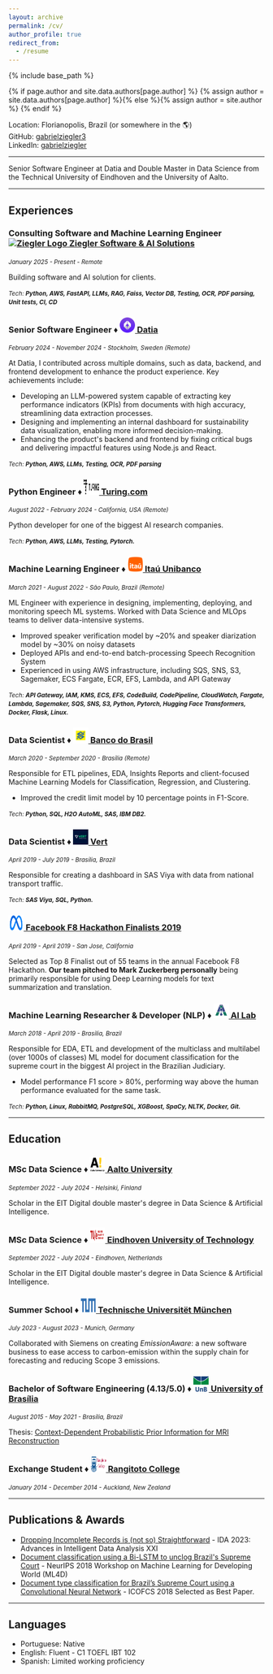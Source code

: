 ```yaml
---
layout: archive
permalink: /cv/
author_profile: true
redirect_from:
  - /resume
---
```


{% include base_path %}

{% if page.author and site.data.authors[page.author] %}
  {% assign author = site.data.authors[page.author] %}{% else %}{% assign author = site.author %}
{% endif %}

Location: Florianopolis, Brazil (or somewhere in the 🌎)<br>
GitHub: [gabrielziegler3](https://github.com/gabrielziegler3/)<br>
LinkedIn: [gabrielziegler](https://www.linkedin.com/in/gabrielziegler/)

___

Senior Software Engineer at Datia and Double Master in Data Science from the Technical University of Eindhoven and the University of Aalto.

___

## Experiences

<h3>Consulting Software and Machine Learning Engineer<a href="https://www.linkedin.com/company/106311322/admin/dashboard/"><img src="../images/companies/ziegler.jpg" width="30" height="30" alt="Ziegler Logo" /> Ziegler Software & AI Solutions</a></h3>
<p><em style="font-size:smaller;">January 2025 - Present - Remote</em></p>
<p>Building software and AI solution for clients.</p>
<p><em style="font-size:smaller;">Tech: <strong>Python, AWS, FastAPI, LLMs, RAG, Faiss, Vector DB, Testing, OCR, PDF parsing, Unit tests, CI, CD</strong></em></p>

<h3>Senior Software Engineer ♦️ <a href="https://www.datia.app/"><img src="../images/companies/datia.png" width="30" height="30" alt="Datia Logo" /> Datia</a></h3>
<p><em style="font-size:smaller;">February 2024 - November 2024 - Stockholm, Sweden (Remote)</em></p>
<p>At Datia, I contributed across multiple domains, such as data, backend, and frontend development to enhance the product experience. Key achievements include:</p>
<ul>
<li>Developing an LLM-powered system capable of extracting key performance indicators (KPIs) from documents with high accuracy, streamlining data extraction processes.</li>
<li>Designing and implementing an internal dashboard for sustainability data visualization, enabling more informed decision-making.</li>
<li>Enhancing the product's backend and frontend by fixing critical bugs and delivering impactful features using Node.js and React.</li>
</ul>
<p><em style="font-size:smaller;">Tech: <strong>Python, AWS, LLMs, Testing, OCR, PDF parsing</strong></em></p>

<h3>Python Engineer ♦️ <a href="https://www.turing.com/"><img src="../images/companies/turing.webp" width="30" height="30" alt="Turing Logo" /> Turing.com</a></h3>
<p><em style="font-size:smaller;">August 2022 - February 2024 - California, USA (Remote)</em></p>
<p>Python developer for one of the biggest AI research companies.</p>
<p><em style="font-size:smaller;">Tech: <strong>Python, AWS, LLMs, Testing, Pytorch.</strong></em></p>

<h3>Machine Learning Engineer ♦️ <a href="https://en.wikipedia.org/wiki/Ita%C3%BA_Unibanco"><img src="../images/companies/itau.png" width="30" height="30" alt="Itaú Logo" /> Itaú Unibanco</a></h3>
<p><em style="font-size:smaller;">March 2021 - August 2022 - São Paulo, Brazil (Remote)</em></p>
<p>ML Engineer with experience in designing, implementing, deploying, and monitoring speech ML systems. Worked with Data Science and MLOps teams to deliver data-intensive systems.</p>
<ul>
<li>Improved speaker verification model by ~20% and speaker diarization model by ~30% on noisy datasets</li>
<li>Deployed APIs and end-to-end batch-processing Speech Recognition System</li>
<li>Experienced in using AWS infrastructure, including SQS, SNS, S3, Sagemaker, ECS Fargate, ECR, EFS, Lambda, and API Gateway</li>
</ul>
<p><em style="font-size:smaller;">Tech: <strong>API Gateway, IAM, KMS, ECS, EFS, CodeBuild, CodePipeline, CloudWatch, Fargate, Lambda, Sagemaker,  SQS, SNS, S3, Python, Pytorch, Hugging Face Transformers, Docker, Flask, Linux.</strong></em></p>

<h3>Data Scientist ♦️ <a href="https://www.bb.com.br/pbb/pagina-inicial/atendimento/bb-no-mundo/about-us#/"><img src="../images/companies/bancodobrasil.png" width="30" height="30" alt="Banco do Brasil Logo" /> Banco do Brasil</a></h3>
<p><em style="font-size:smaller;">March 2020 - September 2020 - Brasília (Remote)</em></p>
<p>Responsible for ETL pipelines, EDA, Insights Reports and client-focused Machine Learning Models for Classification, Regression, and Clustering.</p>
<ul>
<li>Improved the credit limit model by 10 percentage points in F1-Score.</li>
</ul>
<p><em style="font-size:smaller;">Tech: <strong>Python, SQL, H2O AutoML, SAS, IBM DB2.</strong></em></p>

<h3>Data Scientist ♦️ <a href="https://vert.com.br/"><img src="../images/companies/vert.jpeg" width="30" height="30" alt="Vert Logo" /> Vert</a></h3>
<p><em style="font-size:smaller;">April 2019 - July 2019 - Brasília, Brazil</em></p>
<p>Responsible for creating a dashboard in SAS Viya with data from national transport traffic.</p>
<p><em style="font-size:smaller;">Tech: <strong>SAS Viya, SQL, Python.</strong></em></p>

<h3><a href="https://www.facebook.com/watch/?ref=saved&v=432443067305810&t=2205"><img src="../images/companies/meta.png" width="30" height="30" alt="Facebook Logo" /> Facebook F8 Hackathon Finalists 2019</a></h3>
<p><em style="font-size:smaller;">April 2019 - April 2019 - San Jose, California</em></p>
<p>Selected as Top 8 Finalist out of 55 teams in the annual Facebook F8 Hackathon. <strong>Our team pitched to Mark Zuckerberg personally</strong> being primarily responsible for using Deep Learning models for text summarization and translation.</p>

<h3>Machine Learning Researcher & Developer (NLP) ♦️ <a href="https://ailab.unb.br/"><img src="../images/companies/ailab.jpeg" width="30" height="30" alt="AI Lab Logo" /> AI Lab</a></h3>
<p><em style="font-size:smaller;">March 2018 - April 2019 - Brasilia, Brazil</em></p>
<p>Responsible for EDA, ETL and development of the multiclass and multilabel (over 1000s of classes) ML model for document classification for the supreme court in the biggest AI project in the Brazilian Judiciary.</p>
<ul>
<li>Model performance F1 score > 80%, performing way above the human performance evaluated for the same task.</li>
</ul>
<p><em style="font-size:smaller;">Tech: <strong>Python, Linux, RabbitMQ, PostgreSQL, XGBoost, SpaCy, NLTK, Docker, Git.</strong></em></p>

___

## Education

<h3>MSc Data Science ♦️ <a href="https://www.aalto.fi/en/aalto-university"><img src="../images/school/aalto.png" width="30" height="30" alt="Aalto University Logo" /> Aalto University</a></h3>
<p><em style="font-size:smaller;">September 2022 - July 2024 - Helsinki, Finland</em></p>
<p>Scholar in the EIT Digital double master's degree in Data Science & Artificial Intelligence.</p>

<h3>MSc Data Science ♦️ <a href="https://www.tue.nl/en/education/?gclid=CjwKCAjwivemBhBhEiwAJxNWN-0e8eFIGUuX-g6QhU_XCij4glyJLzqvcR9ucu8I07kVRXRIURZRaRoCKJgQAvD_BwE"><img src="../images/school/tue.png" width="30" height="30" alt="Eindhoven University of Technology Logo" /> Eindhoven University of Technology</a></h3>
<p><em style="font-size:smaller;">September 2022 - July 2024 - Eindhoven, Netherlands</em></p>
<p>Scholar in the EIT Digital double master's degree in Data Science & Artificial Intelligence.</p>

<h3>Summer School ♦️ <a href="https://www.tum.de/en/"><img src="../images/school/tum.png" width="30" height="30" alt="Technische Universitët München Logo" /> Technische Universitët München</a></h3>
<p><em style="font-size:smaller;">July 2023 - August 2023 - Munich, Germany</em></p>
<p>Collaborated with Siemens on creating <i>EmissionAware</i>: a new software business to ease access to carbon-emission within the supply chain for forecasting and reducing Scope 3 emissions.</p>

<h3>Bachelor of Software Engineering (4.13/5.0) ♦️ <a href="https://www.unb.br"><img src="../images/school/unb.svg" width="30" height="30" alt="University of Brasília Logo" /> University of Brasília</a></h3>
<p><em style="font-size:smaller;">August 2015 - May 2021 - Brasília, Brazil</em></p>
<p>Thesis: <a href="https://gabrielziegler3.github.io/publication/codeppi">Context-Dependent Probabilistic Prior Information for MRI Reconstruction</a></p>

<h3>Exchange Student ♦️ <a href="http://www.rangitoto.school.nz"><img src="../images/school/rangitoto.png" width="30" height="30" alt="Rangitoto College Logo" /> Rangitoto College</a></h3>
<p><em style="font-size:smaller;">January 2014 - December 2014 - Auckland, New Zealand</em></p>

___

## Publications & Awards

* [Dropping Incomplete Records is (not so) Straightforward](https://link.springer.com/chapter/10.1007/978-3-031-30047-9_30) - IDA 2023: Advances in Intelligent Data Analysis XXI
* [Document classification using a Bi-LSTM to unclog Brazil's Supreme Court](https://arxiv.org/abs/1811.11569) - NeurIPS 2018 Workshop on Machine Learning for Developing World (ML4D)
* [Document type classification for Brazil’s Supreme Court using a Convolutional Neural Network](http://icofcs.org/2018/papers-published-001.html) - ICOFCS 2018 Selected as Best Paper.

___

## Languages

- Portuguese: Native
- English: Fluent - C1 TOEFL IBT 102
- Spanish: Limited working proficiency
